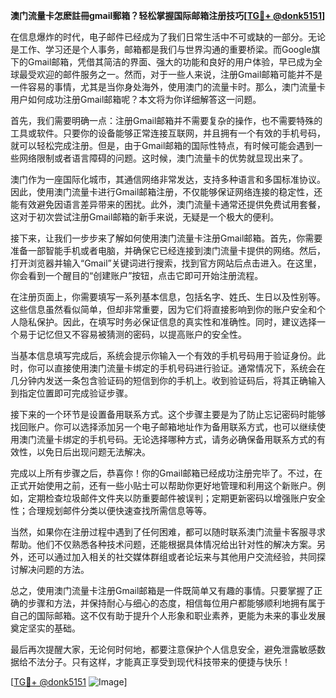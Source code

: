 **澳门流量卡怎麽註冊gmail郵箱？轻松掌握国际邮箱注册技巧[[TG💪+ @donk5151](https://t.me/s/donk5151)]**

在信息爆炸的时代，电子邮件已经成为了我们日常生活中不可或缺的一部分。无论是工作、学习还是个人事务，邮箱都是我们与世界沟通的重要桥梁。而Google旗下的Gmail邮箱，凭借其简洁的界面、强大的功能和良好的用户体验，早已成为全球最受欢迎的邮件服务之一。然而，对于一些人来说，注册Gmail邮箱可能并不是一件容易的事情，尤其是当你身处海外，使用澳门的流量卡时。那么，澳门流量卡用户如何成功注册Gmail邮箱呢？本文将为你详细解答这一问题。

首先，我们需要明确一点：注册Gmail邮箱并不需要复杂的操作，也不需要特殊的工具或软件。只要你的设备能够正常连接互联网，并且拥有一个有效的手机号码，就可以轻松完成注册。但是，由于Gmail邮箱的国际性特点，有时候可能会遇到一些网络限制或者语言障碍的问题。这时候，澳门流量卡的优势就显现出来了。

澳门作为一座国际化城市，其通信网络非常发达，支持多种语言和多国标准协议。因此，使用澳门流量卡进行Gmail邮箱注册，不仅能够保证网络连接的稳定性，还能有效避免因语言差异带来的困扰。此外，澳门流量卡通常还提供免费试用套餐，这对于初次尝试注册Gmail邮箱的新手来说，无疑是一个极大的便利。

接下来，让我们一步步来了解如何使用澳门流量卡注册Gmail邮箱。首先，你需要准备一部智能手机或者电脑，并确保它已经连接到澳门流量卡提供的网络。然后，打开浏览器并输入“Gmail”关键词进行搜索，找到官方网站后点击进入。在这里，你会看到一个醒目的“创建账户”按钮，点击它即可开始注册流程。

在注册页面上，你需要填写一系列基本信息，包括名字、姓氏、生日以及性别等。这些信息虽然看似简单，但却非常重要，因为它们将直接影响到你的账户安全和个人隐私保护。因此，在填写时务必保证信息的真实性和准确性。同时，建议选择一个易于记忆但又不容易被猜测的密码，以提高账户的安全性。

当基本信息填写完成后，系统会提示你输入一个有效的手机号码用于验证身份。此时，你可以直接使用澳门流量卡绑定的手机号码进行验证。通常情况下，系统会在几分钟内发送一条包含验证码的短信到你的手机上。收到验证码后，将其正确输入到指定位置即可完成验证步骤。

接下来的一个环节是设置备用联系方式。这个步骤主要是为了防止忘记密码时能够找回账户。你可以选择添加另一个电子邮箱地址作为备用联系方式，也可以继续使用澳门流量卡绑定的手机号码。无论选择哪种方式，请务必确保备用联系方式的有效性，以免日后出现问题无法解决。

完成以上所有步骤之后，恭喜你！你的Gmail邮箱已经成功注册完毕了。不过，在正式开始使用之前，还有一些小贴士可以帮助你更好地管理和利用这个新账户。例如，定期检查垃圾邮件文件夹以防重要邮件被误判；定期更新密码以增强账户安全性；合理规划邮件分类以便快速查找所需信息等等。

当然，如果你在注册过程中遇到了任何困难，都可以随时联系澳门流量卡客服寻求帮助。他们不仅熟悉各种技术问题，还能根据具体情况给出针对性的解决方案。另外，还可以通过加入相关的社交媒体群组或者论坛来与其他用户交流经验，共同探讨解决问题的方法。

总之，使用澳门流量卡注册Gmail邮箱是一件既简单又有趣的事情。只要掌握了正确的步骤和方法，并保持耐心与细心的态度，相信每位用户都能够顺利地拥有属于自己的国际邮箱。这不仅有助于提升个人形象和职业素养，更能为未来的事业发展奠定坚实的基础。

最后再次提醒大家，无论何时何地，都要注意保护个人信息安全，避免泄露敏感数据给不法分子。只有这样，才能真正享受到现代科技带来的便捷与快乐！

[[TG💪+ @donk5151](https://t.me/s/donk5151) ![Image](https://i.postimg.cc/rwNCRYN7/Snipaste-2025-04-30-17-27-05.png)]